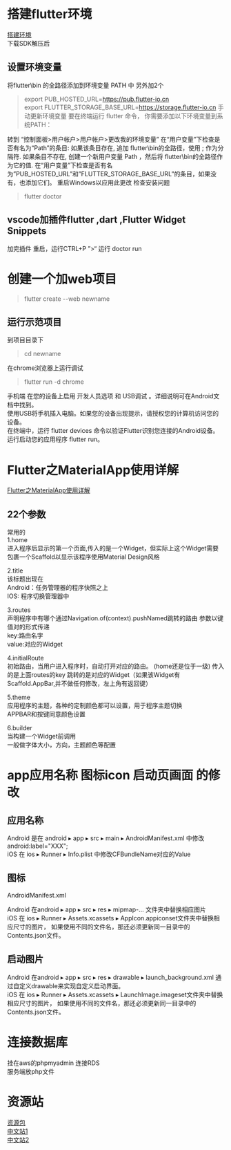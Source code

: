 # 搭建flutter环境

[搭建环境](https://flutter-io.cn/docs/get-started/install)  
下载SDK解压后

## 设置环境变量
将flutter\bin 的全路径添加到环境变量 PATH 中
另外加2个
>export PUB_HOSTED_URL=https://pub.flutter-io.cn  
>export FLUTTER_STORAGE_BASE_URL=https://storage.flutter-io.cn
手动更新环境变量
要在终端运行 flutter 命令， 你需要添加以下环境变量到系统PATH：

转到 “控制面板>用户帐户>用户帐户>更改我的环境变量”
在“用户变量”下检查是否有名为“Path”的条目:
如果该条目存在, 追加 flutter\bin的全路径，使用 ; 作为分隔符.
如果条目不存在, 创建一个新用户变量 Path ，然后将 flutter\bin的全路径作为它的值.
在“用户变量”下检查是否有名为”PUB_HOSTED_URL”和”FLUTTER_STORAGE_BASE_URL”的条目，如果没有，也添加它们。
重启Windows以应用此更改
检查安装问题
> flutter doctor  

## vscode加插件flutter ,dart ,Flutter Widget Snippets
加完插件 重启，运行CTRL+P
”>“
运行 doctor run
# 创建一个加web项目
>flutter create --web newname

## 运行示范项目
到项目目录下  
>cd newname  

在chrome浏览器上运行调试  

>flutter run -d chrome  

手机端
在您的设备上启用 开发人员选项 和 USB调试 。详细说明可在Android文档中找到。  
使用USB将手机插入电脑。如果您的设备出现提示，请授权您的计算机访问您的设备。  
在终端中，运行 flutter devices 命令以验证Flutter识别您连接的Android设备。  
运行启动您的应用程序 flutter run。
# Flutter之MaterialApp使用详解
[Flutter之MaterialApp使用详解](https://www.jianshu.com/p/1d44ae246652)

## 22个参数
常用的  
1.home  
进入程序后显示的第一个页面,传入的是一个Widget，但实际上这个Widget需要包裹一个Scaffold以显示该程序使用Material Design风格  

2.title  
该标题出现在  
Android：任务管理器的程序快照之上  
IOS: 程序切换管理器中  

3.routes  
声明程序中有哪个通过Navigation.of(context).pushNamed跳转的路由
参数以键值对的形式传递  
key:路由名字  
value:对应的Widget  

4.initialRoute  
初始路由，当用户进入程序时，自动打开对应的路由。
(home还是位于一级)
传入的是上面routes的key
跳转的是对应的Widget（如果该Widget有Scaffold.AppBar,并不做任何修改，左上角有返回键）  

5.theme  
应用程序的主题，各种的定制颜色都可以设置，用于程序主题切换  
APPBAR和按键同意颜色设置  

6.builder  
当构建一个Widget前调用  
一般做字体大小，方向，主题颜色等配置  


# app应用名称 图标icon 启动页画面 的修改



## 应用名称
Android 是在 android ▸  app ▸  src ▸  main ▸  AndroidManifest.xml 中修改android:label="XXX";  
iOS 在 ios ▸  Runner ▸  Info.plist 中修改CFBundleName对应的Value

## 图标

AndroidManifest.xml
  <application
        android:name="io.flutter.app.FlutterApplication"
        android:label="耦荷DEMO"
        android:icon="@mipmap/logo">
        <!-- 已经修改的 -->

Android 在android ▸  app ▸  src ▸ res ▸ mipmap-... 文件夹中替换相应图片  
iOS 在 ios ▸  Runner ▸ Assets.xcassets ▸ AppIcon.appiconset文件夹中替换相应尺寸的图片， 如果使用不同的文件名，那还必须更新同一目录中的Contents.json文件。

## 启动图片


Android 在android ▸  app ▸  src ▸ res ▸ drawable ▸ launch_background.xml 通过自定义drawable来实现自定义启动界面。  
iOS 在 ios ▸  Runner ▸ Assets.xcassets ▸ LaunchImage.imageset文件夹中替换相应尺寸的图片， 如果使用不同的文件名，那还必须更新同一目录中的Contents.json文件。


# 连接数据库
挂在aws的phpmyadmin 连接RDS  
服务端放php文件



# 资源站

[资源包](https://pub.dev)  
[中文站1](https://flutterchina.club/)  
[中文站2](https://flutter-io.cn/docs)  